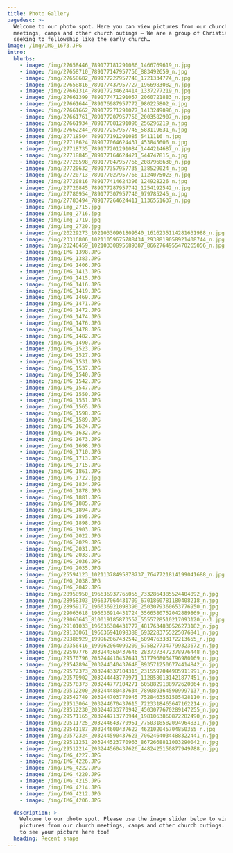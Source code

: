 ```yaml
---
title: Photo Gallery
pagedesc: >-
  Welcome to our photo spot. Here you can view pictures from our church
  meetings, camps and other church outings – We are a group of Christians
  seeking to fellowship like the early church…
image: /img/IMG_1673.JPG
intro:
  blurbs:
    - image: /img/27658446_789177181291086_1466769619_n.jpg
    - image: /img/27658710_789177147957756_883492659_n.jpg
    - image: /img/27658682_789177227957748_1721334774_n.jpg
    - image: /img/27658816_789177437957727_1966983082_n.jpg
    - image: /img/27661314_789177234624414_1337277219_n.jpg
    - image: /img/27661399_789177471291057_2060721883_n.jpg
    - image: /img/27661644_789176987957772_980225802_n.jpg
    - image: /img/27661662_789177271291077_1413249096_n.jpg
    - image: /img/27661761_789177207957750_2003582907_n.jpg
    - image: /img/27661934_789177081291096_256296219_n.jpg
    - image: /img/27662244_789177257957745_583119631_n.jpg
    - image: /img/27718504_789177191291085_5411116_n.jpg
    - image: /img/27718624_789177064624431_453845606_n.jpg
    - image: /img/27718735_789177201291084_1444214687_n.jpg
    - image: /img/27718845_789177164624421_544747815_n.jpg
    - image: /img/27720598_789177047957766_2087968630_n.jpg
    - image: /img/27720632_789177357957735_138529024_n.jpg
    - image: /img/27720713_789177027957768_1124075023_n.jpg
    - image: /img/27720816_789177414624396_124928226_n.jpg
    - image: /img/27720845_789177287957742_1254192542_n.jpg
    - image: /img/27780954_789177307957740_979785245_n.jpg
    - image: /img/27783494_789177264624411_1136551637_n.jpg
    - image: /img/img_2715.jpg
    - image: /img/img_2716.jpg
    - image: /img/img_2719.jpg
    - image: /img/img_2720.jpg
    - image: /img/20229273_10210330901809540_1616235114281631988_n.jpg
    - image: /img/23316806_10211059675788434_2938819058921408744_n.jpg
    - image: /img/20246459_10210330895689387_8662764955470265056_n.jpg
    - image: /img/IMG_1398.JPG
    - image: /img/IMG_1383.JPG
    - image: /img/IMG_1406.JPG
    - image: /img/IMG_1413.JPG
    - image: /img/IMG_1415.JPG
    - image: /img/IMG_1416.JPG
    - image: /img/IMG_1419.JPG
    - image: /img/IMG_1469.JPG
    - image: /img/IMG_1471.JPG
    - image: /img/IMG_1472.JPG
    - image: /img/IMG_1474.JPG
    - image: /img/IMG_1476.JPG
    - image: /img/IMG_1478.JPG
    - image: /img/IMG_1482.JPG
    - image: /img/IMG_1490.JPG
    - image: /img/IMG_1523.JPG
    - image: /img/IMG_1527.JPG
    - image: /img/IMG_1531.JPG
    - image: /img/IMG_1537.JPG
    - image: /img/IMG_1540.JPG
    - image: /img/IMG_1542.JPG
    - image: /img/IMG_1547.JPG
    - image: /img/IMG_1550.JPG
    - image: /img/IMG_1551.JPG
    - image: /img/IMG_1565.JPG
    - image: /img/IMG_1598.JPG
    - image: /img/IMG_1589.JPG
    - image: /img/IMG_1624.JPG
    - image: /img/IMG_1632.JPG
    - image: /img/IMG_1673.JPG
    - image: /img/IMG_1698.JPG
    - image: /img/IMG_1710.JPG
    - image: /img/IMG_1713.JPG
    - image: /img/IMG_1715.JPG
    - image: /img/IMG_1861.JPG
    - image: /img/IMG_1722.jpg
    - image: /img/IMG_1834.JPG
    - image: /img/IMG_1878.JPG
    - image: /img/IMG_1881.JPG
    - image: /img/IMG_1885.JPG
    - image: /img/IMG_1894.JPG
    - image: /img/IMG_1895.JPG
    - image: /img/IMG_1898.JPG
    - image: /img/IMG_1903.JPG
    - image: /img/IMG_2022.JPG
    - image: /img/IMG_2029.JPG
    - image: /img/IMG_2031.JPG
    - image: /img/IMG_2033.JPG
    - image: /img/IMG_2036.JPG
    - image: /img/IMG_2035.JPG
    - image: /img/25594123_10211378495878737_7647721814199041688_n.jpg
    - image: /img/IMG_2038.JPG
    - image: /img/IMG_2042.JPG
    - image: /img/28958950_196636937765055_7332864385524404092_n.jpg
    - image: /img/28958303_196637064431709_6701860781180408218_n.jpg
    - image: /img/28959172_196636921098390_2503079360653776950_n.jpg
    - image: /img/29063618_196636914431724_3566580752042889869_n.jpg
    - image: /img/29063643_810019185873552_5555728510217093120_n-1.jpg
    - image: /img/29101033_196636384431777_4817634830526273182_n.jpg
    - image: /img/29133061_196636941098388_6932283755225076841_n.jpg
    - image: /img/29386929_199962067432542_609476333172213655_n.jpg
    - image: /img/29356416_199962064099209_5758277347799323672_n.jpg
    - image: /img/29597776_203244360437646_2837373472378976448_n.jpg
    - image: /img/29570796_203244410437641_3177968034796980169_n.jpg
    - image: /img/29542894_203244340437648_8935712506774414842_n.jpg
    - image: /img/29572373_203244337104315_2315597044985911991_n.jpg
    - image: /img/29570902_203244443770971_1128580131421877451_n.jpg
    - image: /img/29570373_203244777104271_6058829188972620064_n.jpg
    - image: /img/29512200_203244480437634_7890893645909997137_n.jpg
    - image: /img/29542749_203244703770945_7528463561505428110_n.jpg
    - image: /img/29513064_203244670437615_7223318465647162214_n.jpg
    - image: /img/29512230_203244733770942_4503077670289147255_n.jpg
    - image: /img/29571165_203244713770944_1981063860872282490_n.jpg
    - image: /img/29511725_203244643770951_7750318582094964831_n.jpg
    - image: /img/29541187_203244600437622_462102045704850355_n.jpg
    - image: /img/29572324_203244590437623_7062464034488322441_n.jpg
    - image: /img/29511251_203244523770963_8672668811003290042_n.jpg
    - image: /img/29512214_203244560437626_4482425150877949788_n.jpg
    - image: /img/IMG_4227.JPG
    - image: /img/IMG_4226.JPG
    - image: /img/IMG_4222.JPG
    - image: /img/IMG_4220.JPG
    - image: /img/IMG_4215.JPG
    - image: /img/IMG_4214.JPG
    - image: /img/IMG_4212.JPG
    - image: /img/IMG_4206.JPG

  description: >-
    Welcome to our photo spot. Please use the image slider below to view
    pictures from our church meetings, camps and other church outings. We hope
    to see your picture here too!
  heading: Recent snaps
---
```


